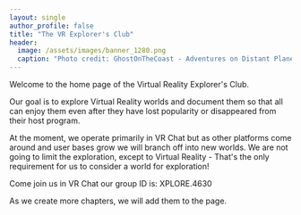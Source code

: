 ```yaml
---
layout: single
author_profile: false
title: "The VR Explorer's Club"
header:
  image: /assets/images/banner_1280.png
  caption: "Photo credit: GhostOnTheCoast - Adventures on Distant Planets"
---
```


Welcome to the home page of the Virtual Reality Explorer's Club. 

Our goal is to explore Virtual Reality worlds and document them so that all can enjoy them even after they have lost popularity or disappeared from their host program. 

At the moment, we operate primarily in VR Chat but as other platforms come around and user bases grow we will branch off into new worlds. We are not going to limit the exploration, except to Virtual Reality - That's the only requirement for us to consider a world for exploration! 

Come join us in VR Chat our group ID is: XPLORE.4630

As we create more chapters, we will add them to the page.